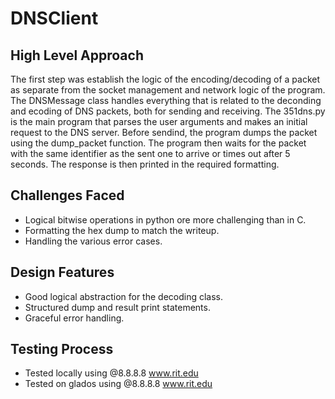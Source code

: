 # DNSClient

## High Level Approach

The first step was establish the logic of the encoding/decoding of a packet as separate 
from the socket management and network logic of the program. The DNSMessage class handles
everything that is related to the deconding and ecoding of DNS packets, both for sending
and receiving. The 351dns.py is the main program that parses the user arguments and makes 
an initial request to the DNS server. Before sendind, the program dumps the packet using
the dump_packet function. The program then waits for the packet with the same identifier
as the sent one to arrive or times out after 5 seconds. The response is then printed in 
the required formatting. 

## Challenges Faced

* Logical bitwise operations in python ore more challenging than in C. 
* Formatting the hex dump to match the writeup. 
* Handling the various error cases. 

## Design Features

* Good logical abstraction for the decoding class.
* Structured dump and result print statements.
* Graceful error handling. 

## Testing Process

* Tested locally using @8.8.8.8 www.rit.edu
* Tested on glados using @8.8.8.8 www.rit.edu
